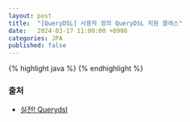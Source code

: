 ```yaml
---
layout: post
title:  "[QueryDSL] 사용자 정의 QueryDSL 지원 클래스"
date:   2024-03-17 11:00:00 +0900
categories: JPA
published: false
---
```


{% highlight java %}
{% endhighlight %}

### 출처

- [실전! Querydsl](https://www.inflearn.com/course/querydsl-%EC%8B%A4%EC%A0%84)